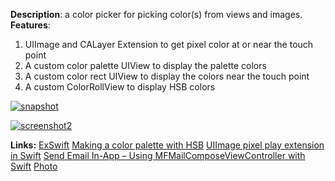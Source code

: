 **Description**: a color picker for picking color(s) from views and
images. **Features**:

1.  UIImage and CALayer Extension to get pixel color at or near the
touch point
2.  A custom color palette UIView to display the palette colors
3.  A custom color rect UIView to display the colors near the touch
point
4.  A custom ColorRollView to display HSB colors

[![snapshot][]][snapshot]

[![screenshot2][]][screenshot2] 

**Links:**
[ExSwift][]
[Making a color palette with HSB][] 
[UIImage pixel play extension in Swift][] 
[Send Email In-App – Using MFMailComposeViewController with Swift][] 
[Photo][]

[snapshot]: http://audreyli.me/wp-content/uploads/2015/05/snapshot.gif
[screenshot2]: http://audreyli.me/wp-content/uploads/2015/05/screenshot2.png
[ExSwift]: https://github.com/pNre/ExSwift/tree/master/ExSwift
[Making a color palette with HSB]: http://makeapppie.com/2014/10/08/swift-swift-using-uicolor-in-swift-part-2-making-a-color-palette-with-hsb/
[UIImage pixel play extension in Swift]: https://medium.com/hacking-ios/uiimage-pixel-play-extension-in-swift-7c6fe90396b6
[Send Email In-App – Using MFMailComposeViewController with Swift]: http://www.andrewcbancroft.com/2014/08/25/send-email-in-app-using-mfmailcomposeviewcontroller-with-swift/
[Photo]: http://www.designsnext.com/12-colorful-wallpapers-free/